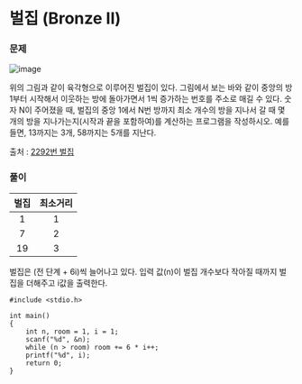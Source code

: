 # 벌집 (Bronze II)

### 문제
![image](https://github.com/WhiteYeoul/TIL/assets/102175112/5453da84-e267-4c2f-9059-17c8b4726cef)

위의 그림과 같이 육각형으로 이루어진 벌집이 있다.
그림에서 보는 바와 같이 중앙의 방 1부터 시작해서 이웃하는 방에 돌아가면서 1씩 증가하는 번호를 주소로 매길 수 있다.
숫자 N이 주어졌을 때, 벌집의 중앙 1에서 N번 방까지 최소 개수의 방을 지나서 갈 때 몇 개의 방을 지나가는지(시작과 끝을 포함하여)를 계산하는 프로그램을 작성하시오.
예를 들면, 13까지는 3개, 58까지는 5개를 지난다.

출처 : [2292번 벌집](https://www.acmicpc.net/problem/2292)

### 풀이

|벌집|최소거리|
|:---:|:---:|
|1|1|
|7|2|
|19|3|

벌집은 (전 단계 + 6i)씩 늘어나고 있다. 입력 값(n)이 벌집 개수보다 작아질 때까지 벌집을 더해주고 i값을 출력한다.
```
#include <stdio.h>

int main()
{
	int n, room = 1, i = 1;
	scanf("%d", &n);
	while (n > room) room += 6 * i++;
	printf("%d", i);
	return 0;
}
```
